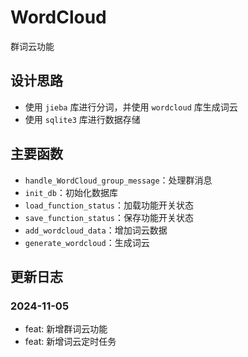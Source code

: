# WordCloud

群词云功能

## 设计思路

- 使用 `jieba` 库进行分词，并使用 `wordcloud` 库生成词云
- 使用 `sqlite3` 库进行数据存储

## 主要函数

- `handle_WordCloud_group_message`：处理群消息
- `init_db`：初始化数据库
- `load_function_status`：加载功能开关状态
- `save_function_status`：保存功能开关状态
- `add_wordcloud_data`：增加词云数据
- `generate_wordcloud`：生成词云


## 更新日志

### 2024-11-05

- feat: 新增群词云功能
- feat: 新增词云定时任务

